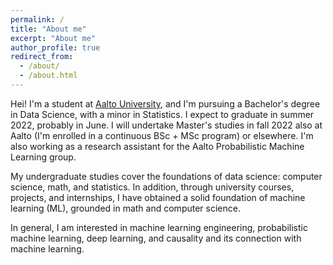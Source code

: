 ```yaml
---
permalink: /
title: "About me"
excerpt: "About me"
author_profile: true
redirect_from: 
  - /about/
  - /about.html
---
```


Hei! I'm a student at [Aalto University](https://www.aalto.fi/en), and I'm pursuing a Bachelor's degree in Data Science, with a minor in Statistics.
I expect to graduate in summer 2022, probably in June.
I will undertake Master's studies in fall 2022 also at Aalto (I'm enrolled in a continuous BSc + MSc program) or elsewhere.
I'm also working as a research assistant for the Aalto Probabilistic Machine Learning group.

My undergraduate studies cover the foundations of data science: computer science, math, and statistics.
In addition, through university courses, projects, and internships, I have obtained a solid foundation of machine learning (ML),
grounded in math and computer science.

In general, I am interested in machine learning engineering, probabilistic machine learning, deep learning, and causality and its connection with machine learning.

<!-- # Interests

## Research interests

My research interests include causality (causal inference and causal discovery), deep learning (DL), and probabilistic machine learning (PML).

With causal analysis, one can transition from pattern recognition done by typical ML methods to interventions and counterfactual reasoning, a desirable property of intelligent systems. I mainly work with causal inference assumptions and treatment effect estimation methods, such as double machine learning, doubly robust estimators, and instrumental variables. One could also estimate treatment effects with arbitrary ML models. However, to do so, one needs to be informed of which explanatory variables to include. This information is usually encoded as a directed acyclic graph (DAG), which is one type of probabilistic graphical models (PGMs).

Regarding PML, I'm interested in latent variable modeling, PGMs, Bayesian inference, and variational inference. I believe that probabilistic modeling could make ML more transparent by providing outputs augmented with uncertainty measures such as credible intervals (instead of just a number like, e.g., random forests), which would be more informative to users and decision-makers.

When it comes to DL, I like to study various models for different applications, such as natural language processing or computer vision.
I'm familiar with most common models and methods: CNN, RNN (LSTM, GRU), transformers, GAN, and VAE.
I'm not so interested in coming up with new modules such as attention, but rather I like to discover unexpected ways to successfully integrate different building blocks and build a good DL model.

At the intersection of causality, DL, and PML, I'm investigating how to encode causal relationships as inductive biases for ML models while learning how to improve the performance of causal estimators with complex ML methods such as neural networks. That is, I'd like to know how ML could help causality and vice versa. However, both causal inference and ML methods typically lack uncertainty quantification, and this is where the probabilistic modeling framework could help.

## Machine learning engineering

Today's ML research is still disconnected from the industry, whose services could affect millions of people. Whereas ML research typically focuses on inventing models with high accuracies, real-world software services need continuous deployment and updates reflecting the surrounding environment. This is especially true for ML-based services because the deployed ML model is invalid once the environment differs from data used to train the model. The emerging field of MLOps aims to address this by, e.g., providing tools for integrating ML with a larger service by leveraging best practices from software development and DevOps. As a first step towards becoming an ML engineer and bridge the gap between ML research and industry, I have recently completed a course [project](https://sonalexle.github.io/viral-tweets/) about MLOps and the BERT language model. -->

